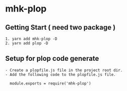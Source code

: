 # mhk-plop

## Getting Start ( need two package )

```
1. yarn add mhk-plop -D
2. yarn add plop -D
```

## Setup for plop code generate

```
- Create a plopfile.js file in the project root dir.
- Add the following code to the plopfile.js file.

  module.exports = require('mhk-plop')
```